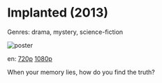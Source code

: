# Implanted (2013)

Genres: drama, mystery, science-fiction

![poster](http://image.tmdb.org/t/p/w500/u8fkJiwzUMVdBuqOoVnH1fxYzBV.jpg)

en:
  [720p](magnet:?xt=urn:btih:C9E8C7AE155E56C8CE8601041EBE2FCDD02F1300&tr=udp://glotorrents.pw:6969/announce&tr=udp://tracker.opentrackr.org:1337/announce&tr=udp://torrent.gresille.org:80/announce&tr=udp://tracker.openbittorrent.com:80&tr=udp://tracker.coppersurfer.tk:6969&tr=udp://tracker.leechers-paradise.org:6969&tr=udp://p4p.arenabg.ch:1337&tr=udp://tracker.internetwarriors.net:1337)
  [1080p](magnet:?xt=urn:btih:DD21157FE1B849ED16D66EB0E45169FB47B02E73&tr=udp://glotorrents.pw:6969/announce&tr=udp://tracker.opentrackr.org:1337/announce&tr=udp://torrent.gresille.org:80/announce&tr=udp://tracker.openbittorrent.com:80&tr=udp://tracker.coppersurfer.tk:6969&tr=udp://tracker.leechers-paradise.org:6969&tr=udp://p4p.arenabg.ch:1337&tr=udp://tracker.internetwarriors.net:1337)
  


When your memory lies, how do you find the truth?